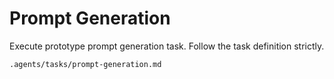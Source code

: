 # Prompt Generation

Execute prototype prompt generation task. Follow the task definition strictly.

`.agents/tasks/prompt-generation.md`
